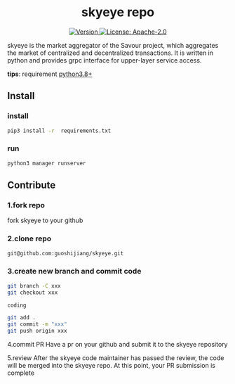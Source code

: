 <!--
parent:
  order: false
-->

<div align="center">
  <h1> skyeye repo </h1>
</div>

<div align="center">
  <a href="https://github.com/SavourDao/skyeye/releases/latest">
    <img alt="Version" src="https://img.shields.io/github/tag/savour-labs/skyeye.svg" />
  </a>
  <a href="https://github.com/SavourDao/skyeye/blob/main/LICENSE">
    <img alt="License: Apache-2.0" src="https://img.shields.io/github/license/savour-labs/skyeye.svg" />
  </a>
</div>

skyeye is the market aggregator of the Savour project, which aggregates the market of centralized and decentralized transactions. It is written in python and provides grpc interface for upper-layer service access.

**tips**: requirement [python3.8+](https://www.python.org/)

## Install

### install
```bash
pip3 install -r  requirements.txt
```

### run 
```bash
python3 manager runserver
```

## Contribute

### 1.fork repo

fork skyeye to your github

### 2.clone repo

```bash
git@github.com:guoshijiang/skyeye.git
```

### 3.create new branch and commit code

```bash
git branch -C xxx
git checkout xxx

coding

git add .
git commit -m "xxx"
git push origin xxx
```

4.commit PR
Have a pr on your github and submit it to the skyeye repository

5.review
After the skyeye code maintainer has passed the review, the code will be merged into the skyeye repo. At this point, your PR submission is complete
